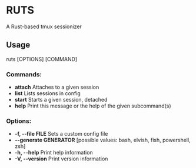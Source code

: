 # RUTS
A Rust-based tmux sessionizer

## Usage 
ruts [OPTIONS] [COMMAND]

### Commands:
- **attach**     Attaches to a given session
- **list**       Lists sessions in config
- **start**      Starts a given session, detached
- **help**       Print this message or the help of the given subcommand(s)

### Options:
- **-f, --file FILE**       Sets a custom config file
- **--generate GENERATOR**  [possible values: bash, elvish, fish, powershell, zsh]
- **-h, --help**            Print help information
- **-V, --version**         Print version information

